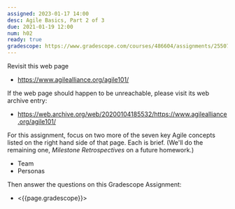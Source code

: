 ```yaml
---
assigned: 2023-01-17 14:00
desc: Agile Basics, Part 2 of 3
due: 2021-01-19 12:00
num: h02
ready: true
gradescope: https://www.gradescope.com/courses/486604/assignments/2550779
---
```


Revisit this web page

* <https://www.agilealliance.org/agile101/>

If the web page should happen to be unreachable, please visit its web archive entry: 
* <https://web.archive.org/web/20200104185532/https://www.agilealliance.org/agile101/>

For this assignment, focus on two more of the seven key Agile concepts listed on the right hand side of that page.
Each is brief.  (We'll do the remaining one, *Milestone Retrospectives* on a future homework.)

* Team
* Personas

Then answer the questions on this Gradescope Assignment:
* <{{page.gradescope}}>


